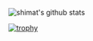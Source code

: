 ![shimat's github stats](https://github-readme-stats.vercel.app/api?username=shimat&count_private=true&show_icons=true)

[![trophy](https://github-profile-trophy.vercel.app/?username=shimat)](https://github.com/ryo-ma/github-profile-trophy)
